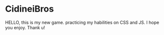 # CidineiBros
HELLO, this is my new game. practicing my habilities on CSS and JS.
I hope you enjoy. Thank u! 

